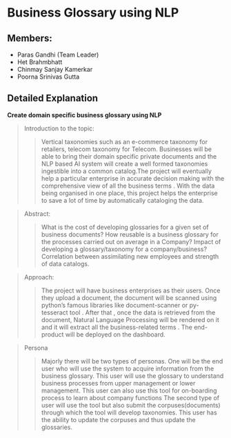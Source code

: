# Business Glossary using NLP
## Members:
* Paras Gandhi (Team Leader)
* Het Brahmbhatt
* Chinmay Sanjay Kamerkar
* Poorna Srinivas Gutta
## Detailed Explanation
**Create domain specific business glossary using NLP**
>Introduction to the topic: 
>>Vertical taxonomies such as an e-commerce taxonomy for retailers, telecom taxonomy for Telecom. Businesses will be able to bring their domain specific private documents and the NLP based AI system will create a well formed taxonomies ingestible into a common catalog.The project will eventually help a particular enterprise in accurate decision making with the comprehensive view of all the business terms . With the data being organised in one place, this project helps the enterprise to save a lot of time by automatically cataloging the data.


>Abstract:
>>What is the cost of developing glossaries for a given set of business documents?
How reusable is a business glossary for the processes carried out on average in a
Company? Impact of developing a glossary/taxonomy for a company/business?
Correlation between assimilating new employees and strength of data catalogs.


>Approach: 
>>The project will have business enterprises as their users. Once they upload a document, the document will be scanned using python’s famous libraries like document-scanner or py-tesseract tool . After that , once the data is retrieved from the document, Natural Language Processing will be rendered on it and it will extract all the business-related terms . The end-product will be deployed on the dashboard.

>Persona
>>Majorly there will be two types of personas. One will be the end user who will use the system to acquire information from the business glossary. This user will use the glossary to understand business processes from upper management or lower management. This user can also use this tool for on-boarding process to learn about company functions
The second type of user will use the tool but also submit the corpuses(documents) through which the tool will develop taxonomies. This user has the ability to update the corpuses and thus update the glossaries.
